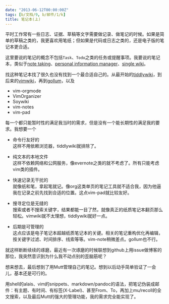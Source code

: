 ```yaml
---
date: "2013-06-12T00:00:00Z"
tags: [b/文档/9, b/邮件/1/k]
title: 笔记本(上)
---
```


平时工作常有一些日志、证据、草稿等文字需要做记录、做笔记的时候。如果是简单的草稿之类的，我更喜欢用笔纸；但如果是代码或日志之类的，还是电子版的笔记本更合适。

这里要说的笔记的概念不包括`Task`、`Todo`之类的任务或提醒事项。我要说的笔记本，类似于[note taking][1]、[personal information manager][2]、[single wiki][3]。

找这种笔记本找了很久也没有找到一个最合适自己的。从最开始的[tiddlywiki][4]，到后来的[vimwiki][5]，再到[gollum][6]，以及

 - vim-orgmode
 - VimOrganizer
 - Soywiki
 - vim-notes
 - vim-pad

每一个都只能暂时性的满足我当时的需求，但是没有一个能长期性的满足我的要求。我想要一个

- 命令行友好的  
  这样不用依赖浏览器，tiddlywiki就排除了。

- 纯文本的本地文件  
  这样不依赖网络和公网服务，像evernote之类的就不考虑了。所有只能考虑vim类的插件。

- 快速记录无干扰的  
  就像纸和笔，拿起笔就记。像org这类单页的笔记工具就不适合我，因为他逼我在记录之前先找到合适的位置。这点vim-pad就比较友好。

- 搜寻定位是无缝的  
  搜索或者不搜索关键字，结果都能一目了然，就像真正的纸质笔记本翻页那么轻松。vimwiki就不太理想，tiddlywiki就好一点。

- 后期是可管理的  
  这点应该是电子笔记本超越纸质笔记本的关键。相关的笔记重构优化再编辑，按关键字过滤、时间排序、线索等等。vim-note稍微差点。gollum也不行。

就这样断断续续的琢磨，最近有一次琢磨的时候联想到github上用issue做博客的那位，我突然意识到为什么我不动点别的歪脑筋呢？

想来想去，最后想到了用Mutt管理自己的笔记。想到以后动手简单验证了一会儿，基本还是可行的。

用shell的alais、vim的snippets、markdown/pandoc的语法，把笔记伪装成邮件：有主题、有时间、有标签(X-Label)、甚至From、To，再加上mu/recoll的全文搜索，以及最后Mutt的强大的管理功能，我的需求完全能实现了。

[1]: http://en.wikipedia.org/wiki/Note-taking
[2]: http://en.wikipedia.org/wiki/Personal_information_manager
[3]: http://en.wikipedia.org/wiki/Personal_wiki
[4]: http://tiddlywiki.com/
[5]: http://www.vim.org/scripts/script.php?script_id=2226
[6]: https://github.com/gollum/gollum

